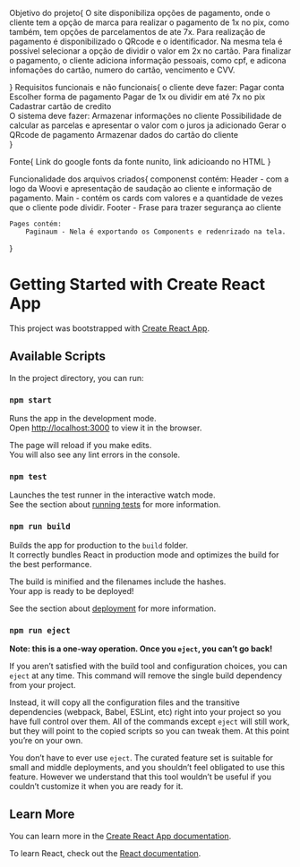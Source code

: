 Objetivo do projeto{
    O site disponibiliza opções de pagamento, onde o cliente tem a opção de marca para realizar o pagamento de 1x no pix, como também, tem opções de parcelamentos de ate 7x.
    Para realização de pagamento é disponibilizado o QRcode e o identificador. Na mesma tela é possível selecionar a opção de dividir o valor em 2x no cartão.
    Para finalizar o pagamento, o cliente adiciona informação pessoais, como cpf, e adicona infomações do cartão, numero do cartão, vencimento e CVV.

}
Requisitos funcionais e não funcionais{
    o cliente deve fazer:
        Pagar conta
        Escolher forma de pagamento
        Pagar de 1x ou dividir em até 7x no pix
        Cadastrar cartão de credito   
    O sistema deve fazer:
        Armazenar informações no cliente
        Possibilidade de calcular as parcelas e apresentar o valor com o juros ja adicionado
        Gerar o QRcode de pagamento
        Armazenar dados do cartão do cliente     
}

Fonte{
    Link do google fonts da fonte nunito, link adicioando no HTML
}

Funcionalidade dos arquivos criados{
    componenst contém:
        Header - com a logo da Woovi e apresentação de saudação ao cliente e informação de pagamento.
        Main - contém os cards com valores e a quantidade de vezes que o cliente pode dividir.
        Footer - Frase para trazer segurança ao cliente

    Pages contém:
        Paginaum - Nela é exportando os Components e redenrizado na tela.
}








# Getting Started with Create React App

This project was bootstrapped with [Create React App](https://github.com/facebook/create-react-app).

## Available Scripts

In the project directory, you can run:

### `npm start`

Runs the app in the development mode.\
Open [http://localhost:3000](http://localhost:3000) to view it in the browser.

The page will reload if you make edits.\
You will also see any lint errors in the console.

### `npm test`

Launches the test runner in the interactive watch mode.\
See the section about [running tests](https://facebook.github.io/create-react-app/docs/running-tests) for more information.

### `npm run build`

Builds the app for production to the `build` folder.\
It correctly bundles React in production mode and optimizes the build for the best performance.

The build is minified and the filenames include the hashes.\
Your app is ready to be deployed!

See the section about [deployment](https://facebook.github.io/create-react-app/docs/deployment) for more information.

### `npm run eject`

**Note: this is a one-way operation. Once you `eject`, you can’t go back!**

If you aren’t satisfied with the build tool and configuration choices, you can `eject` at any time. This command will remove the single build dependency from your project.

Instead, it will copy all the configuration files and the transitive dependencies (webpack, Babel, ESLint, etc) right into your project so you have full control over them. All of the commands except `eject` will still work, but they will point to the copied scripts so you can tweak them. At this point you’re on your own.

You don’t have to ever use `eject`. The curated feature set is suitable for small and middle deployments, and you shouldn’t feel obligated to use this feature. However we understand that this tool wouldn’t be useful if you couldn’t customize it when you are ready for it.

## Learn More

You can learn more in the [Create React App documentation](https://facebook.github.io/create-react-app/docs/getting-started).

To learn React, check out the [React documentation](https://reactjs.org/).
